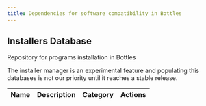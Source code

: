 ```yaml
---
title: Dependencies for software compatibility in Bottles
---
```


<section class="heading">
	<div class="container large">
		<h1>Installers Database</h1>
		<p>Repository for programs installation in Bottles</p>
		<div class="warning">
			<p>The installer manager is an experimental feature and populating this
				databases is not our priority until it reaches a stable release.</p>
		</div>
	</div>
</section>

<section class="page">
	<div class="container large">
		<table>
			<thead>
				<tr>
					<th>Name</th>
					<th>Description</th>
					<th>Category</th>
					<th>Actions</th>
				</tr>
			</thead>
			<tbody id="installers">
			</tbody>
		</table>
	</div>
</section>

<script src="https://cdnjs.cloudflare.com/ajax/libs/js-yaml/4.1.0/js-yaml.min.js"></script>
<script>
	var table = document.getElementById("installers");
	document.addEventListener("DOMContentLoaded", function () {
		fetch('https://raw.githubusercontent.com/bottlesdevs/programs/main/index.yml')
  			.then(response => response.text())
			.then((data) => {
				console.info("Installers database index found.");
				data = jsyaml.load(data)
				for (var item in data) {
					installer = data[item];

					var row = table.insertRow(-1);
					var name = row.insertCell(0);
					var description = row.insertCell(1);
					var category = row.insertCell(2);
					var actions = row.insertCell(3);

					name.innerHTML = `<b>${item}</b>`;
					description.innerHTML = installer["Description"];
					category.innerHTML = `<span class="tag tag-${installer["Category"]}">${installer["Category"]}</span>`;
					actions.innerHTML = `\
						<a href='https://github.com/bottlesdevs/programs/blob/main/${installer["Category"]}/${item}.yml'>Details</a> | \
						<a href='https://github.com/bottlesdevs/programs/issues/new/choose'>Report problem</a>`;
				}
			})
			.catch(err => {
				console.error("Failed to fetch Installers database index!");
				throw err
			});
	});
</script>